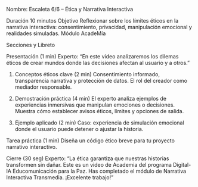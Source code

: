 
Nombre: Escaleta 6/6 – Ética y Narrativa Interactiva


Duración
10 minutos
Objetivo
Reflexionar sobre los límites éticos en la narrativa interactiva: consentimiento, privacidad, manipulación emocional y realidades simuladas.
Módulo
AcadeMía


Secciones y Libreto

Presentación (1 min)
Experto:
“En este video analizaremos los dilemas éticos de crear mundos donde las decisiones afectan al usuario y a otros.”

1. Conceptos éticos clave (2 min)
Consentimiento informado, transparencia narrativa y protección de datos.
El rol del creador como mediador responsable.

2. Demostración práctica (4 min)
El experto analiza ejemplos de experiencias inmersivas que manipulan emociones o decisiones.
Muestra cómo establecer avisos éticos, límites y opciones de salida.

3. Ejemplo aplicado (2 min)
Caso: experiencia de simulación emocional donde el usuario puede detener o ajustar la historia.

Tarea práctica (1 min)
Diseña un código ético breve para tu proyecto narrativo interactivo.

Cierre (30 seg)
Experto:
“La ética garantiza que nuestras historias transformen sin dañar.
Este es un video de Academia del programa Digital-IA Educomunicación para la Paz.
Has completado el módulo de Narrativa Interactiva Transmedia. ¡Excelente trabajo!”
